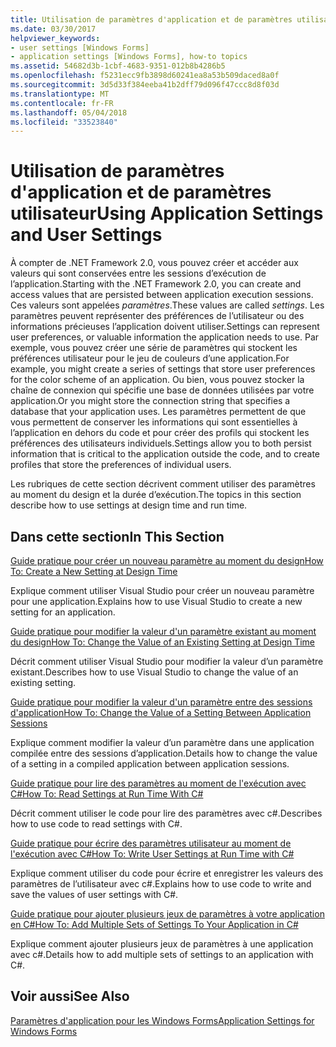```yaml
---
title: Utilisation de paramètres d'application et de paramètres utilisateur
ms.date: 03/30/2017
helpviewer_keywords:
- user settings [Windows Forms]
- application settings [Windows Forms], how-to topics
ms.assetid: 54682d3b-1cbf-4683-9351-012b8b4286b5
ms.openlocfilehash: f5231ecc9fb3898d60241ea8a53b509daced8a0f
ms.sourcegitcommit: 3d5d33f384eeba41b2dff79d096f47ccc8d8f03d
ms.translationtype: MT
ms.contentlocale: fr-FR
ms.lasthandoff: 05/04/2018
ms.locfileid: "33523840"
---
```

# <a name="using-application-settings-and-user-settings"></a><span data-ttu-id="5572a-102">Utilisation de paramètres d'application et de paramètres utilisateur</span><span class="sxs-lookup"><span data-stu-id="5572a-102">Using Application Settings and User Settings</span></span>
<span data-ttu-id="5572a-103">À compter de .NET Framework 2.0, vous pouvez créer et accéder aux valeurs qui sont conservées entre les sessions d’exécution de l’application.</span><span class="sxs-lookup"><span data-stu-id="5572a-103">Starting with the .NET Framework 2.0, you can create and access values that are persisted between application execution sessions.</span></span> <span data-ttu-id="5572a-104">Ces valeurs sont appelées *paramètres*.</span><span class="sxs-lookup"><span data-stu-id="5572a-104">These values are called *settings*.</span></span> <span data-ttu-id="5572a-105">Les paramètres peuvent représenter des préférences de l’utilisateur ou des informations précieuses l’application doivent utiliser.</span><span class="sxs-lookup"><span data-stu-id="5572a-105">Settings can represent user preferences, or valuable information the application needs to use.</span></span> <span data-ttu-id="5572a-106">Par exemple, vous pouvez créer une série de paramètres qui stockent les préférences utilisateur pour le jeu de couleurs d’une application.</span><span class="sxs-lookup"><span data-stu-id="5572a-106">For example, you might create a series of settings that store user preferences for the color scheme of an application.</span></span> <span data-ttu-id="5572a-107">Ou bien, vous pouvez stocker la chaîne de connexion qui spécifie une base de données utilisées par votre application.</span><span class="sxs-lookup"><span data-stu-id="5572a-107">Or you might store the connection string that specifies a database that your application uses.</span></span> <span data-ttu-id="5572a-108">Les paramètres permettent de que vous permettent de conserver les informations qui sont essentielles à l’application en dehors du code et pour créer des profils qui stockent les préférences des utilisateurs individuels.</span><span class="sxs-lookup"><span data-stu-id="5572a-108">Settings allow you to both persist information that is critical to the application outside the code, and to create profiles that store the preferences of individual users.</span></span>  
  
 <span data-ttu-id="5572a-109">Les rubriques de cette section décrivent comment utiliser des paramètres au moment du design et la durée d’exécution.</span><span class="sxs-lookup"><span data-stu-id="5572a-109">The topics in this section describe how to use settings at design time and run time.</span></span>  
  
## <a name="in-this-section"></a><span data-ttu-id="5572a-110">Dans cette section</span><span class="sxs-lookup"><span data-stu-id="5572a-110">In This Section</span></span>  
 [<span data-ttu-id="5572a-111">Guide pratique pour créer un nouveau paramètre au moment du design</span><span class="sxs-lookup"><span data-stu-id="5572a-111">How To: Create a New Setting at Design Time</span></span>](../../../../docs/framework/winforms/advanced/how-to-create-a-new-setting-at-design-time.md)  
  
 <span data-ttu-id="5572a-112">Explique comment utiliser Visual Studio pour créer un nouveau paramètre pour une application.</span><span class="sxs-lookup"><span data-stu-id="5572a-112">Explains how to use Visual Studio to create a new setting for an application.</span></span>  
  
 [<span data-ttu-id="5572a-113">Guide pratique pour modifier la valeur d'un paramètre existant au moment du design</span><span class="sxs-lookup"><span data-stu-id="5572a-113">How To: Change the Value of an Existing Setting at Design Time</span></span>](../../../../docs/framework/winforms/advanced/how-to-change-the-value-of-an-existing-setting-at-design-time.md)  
  
 <span data-ttu-id="5572a-114">Décrit comment utiliser Visual Studio pour modifier la valeur d’un paramètre existant.</span><span class="sxs-lookup"><span data-stu-id="5572a-114">Describes how to use Visual Studio to change the value of an existing setting.</span></span>  
  
 [<span data-ttu-id="5572a-115">Guide pratique pour modifier la valeur d'un paramètre entre des sessions d'application</span><span class="sxs-lookup"><span data-stu-id="5572a-115">How To: Change the Value of a Setting Between Application Sessions</span></span>](../../../../docs/framework/winforms/advanced/how-to-change-the-value-of-a-setting-between-application-sessions.md)  
  
 <span data-ttu-id="5572a-116">Explique comment modifier la valeur d’un paramètre dans une application compilée entre des sessions d’application.</span><span class="sxs-lookup"><span data-stu-id="5572a-116">Details how to change the value of a setting in a compiled application between application sessions.</span></span>  
  
 [<span data-ttu-id="5572a-117">Guide pratique pour lire des paramètres au moment de l'exécution avec C#</span><span class="sxs-lookup"><span data-stu-id="5572a-117">How To: Read Settings at Run Time With C#</span></span>](../../../../docs/framework/winforms/advanced/how-to-read-settings-at-run-time-with-csharp.md)  
  
 <span data-ttu-id="5572a-118">Décrit comment utiliser le code pour lire des paramètres avec c#.</span><span class="sxs-lookup"><span data-stu-id="5572a-118">Describes how to use code to read settings with C#.</span></span>  
  
 [<span data-ttu-id="5572a-119">Guide pratique pour écrire des paramètres utilisateur au moment de l'exécution avec C#</span><span class="sxs-lookup"><span data-stu-id="5572a-119">How To: Write User Settings at Run Time with C#</span></span>](../../../../docs/framework/winforms/advanced/how-to-write-user-settings-at-run-time-with-csharp.md)  
  
 <span data-ttu-id="5572a-120">Explique comment utiliser du code pour écrire et enregistrer les valeurs des paramètres de l’utilisateur avec c#.</span><span class="sxs-lookup"><span data-stu-id="5572a-120">Explains how to use code to write and save the values of user settings with C#.</span></span>  
  
 [<span data-ttu-id="5572a-121">Guide pratique pour ajouter plusieurs jeux de paramètres à votre application en C#</span><span class="sxs-lookup"><span data-stu-id="5572a-121">How To: Add Multiple Sets of Settings To Your Application in C#</span></span>](../../../../docs/framework/winforms/advanced/how-to-add-multiple-sets-of-settings-to-your-application-in-csharp.md)  
  
 <span data-ttu-id="5572a-122">Explique comment ajouter plusieurs jeux de paramètres à une application avec c#.</span><span class="sxs-lookup"><span data-stu-id="5572a-122">Details how to add multiple sets of settings to an application with C#.</span></span>  
  
## <a name="see-also"></a><span data-ttu-id="5572a-123">Voir aussi</span><span class="sxs-lookup"><span data-stu-id="5572a-123">See Also</span></span>  
 [<span data-ttu-id="5572a-124">Paramètres d'application pour les Windows Forms</span><span class="sxs-lookup"><span data-stu-id="5572a-124">Application Settings for Windows Forms</span></span>](../../../../docs/framework/winforms/advanced/application-settings-for-windows-forms.md)
